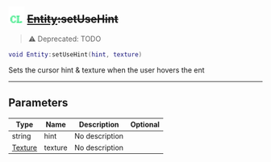 ## <img src="../../.gitbook/assets/client.png" width="32" height="32" /> ~~[Entity](../entity/README.md):setUseHint~~

> ⚠ Deprecated: TODO

```lua
void Entity:setUseHint(hint, texture)
```

Sets the cursor hint & texture when the user hovers the ent

-----------------
## Parameters

| Type   | Name | Description | Optional |
| ------ | ---- | ----------- | -------: |
| string | hint | No description |  |
| [Texture](../texture/README.md) | texture | No description |  |
